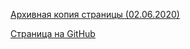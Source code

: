 [Архивная копия страницы (02.06.2020)](https://web.archive.org/web/20200602161806/http://jonls.dk/freeserf/)

[Страница на GitHub](https://github.com/freeserf/freeserf)